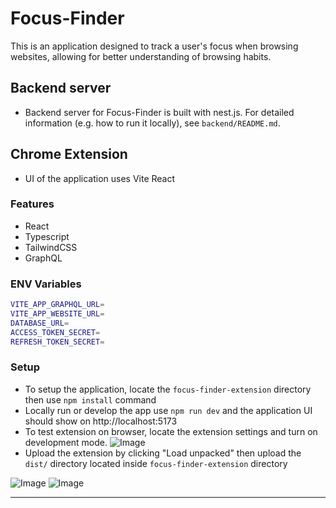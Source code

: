 # Focus-Finder
This is an application designed to track a user's focus when browsing websites, allowing for better understanding of browsing habits.

## Backend server
- Backend server for Focus-Finder is built with nest.js. For detailed information (e.g. how to run it locally), see `backend/README.md`.

## Chrome Extension
- UI of the application uses Vite React

### Features
- React
- Typescript 
- TailwindCSS
- GraphQL

### ENV Variables
``` bash
VITE_APP_GRAPHQL_URL=
VITE_APP_WEBSITE_URL=
DATABASE_URL=
ACCESS_TOKEN_SECRET=
REFRESH_TOKEN_SECRET=
``` 
### Setup
- To setup the application, locate the `focus-finder-extension` directory then use `npm install` command
- Locally run or develop the app use `npm run dev` and the application UI should show on http://localhost:5173
- To test extension on browser, locate the extension settings and turn on development mode.
![Image](https://uploads.linear.app/63e73cf7-d0b3-4cf8-8368-c4f61cd3ed33/05d9785e-29f0-4fbf-a695-4946091116ac/cbb699f6-87ee-4894-8591-d293d05004aa)
- Upload the extension by clicking "Load unpacked" then upload the `dist/` directory located inside `focus-finder-extension` directory

![Image](https://uploads.linear.app/63e73cf7-d0b3-4cf8-8368-c4f61cd3ed33/9eb59e1c-3d8c-4154-b60f-2a9e77f747df/99f23ed7-f811-47a2-87f2-b46e59f44c5a)
![Image](https://uploads.linear.app/63e73cf7-d0b3-4cf8-8368-c4f61cd3ed33/f573d75e-57b4-4939-be5f-169aa0e7afe5/0c010f83-c52b-4448-8c12-9089ca275bc7)

---

